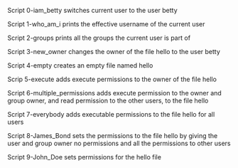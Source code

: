 Script 0-iam_betty switches current user to the user betty

Script 1-who_am_i prints the effective username of the current user

Script 2-groups prints all the groups the current user is part of

Script 3-new_owner changes the owner of the file hello to the user betty

Script 4-empty creates an empty file named hello

Scrip 5-execute adds execute permissions to the owner of the file hello

Script 6-multiple_permissions adds execute permission to the owner and group owner, and read permission to the other users, to the file hello

Script 7-everybody adds executable permissions to the file hello for all users

Script 8-James_Bond sets the permissions to the file hello by giving the user and group owner no permissions and all the permissions to other users

Script 9-John_Doe sets permissions for the hello file
